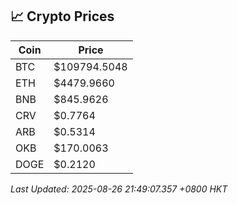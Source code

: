 ## 📈 Crypto Prices

| Coin | Price |
| ---- | ----- |
| BTC | $109794.5048 |
| ETH | $4479.9660 |
| BNB | $845.9626 |
| CRV | $0.7764 |
| ARB | $0.5314 |
| OKB | $170.0063 |
| DOGE | $0.2120 |

_Last Updated: 2025-08-26 21:49:07.357 +0800 HKT_